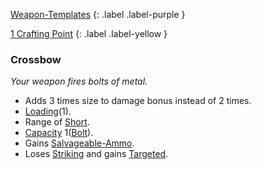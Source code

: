 
[Weapon-Templates](Game/Weapon-Templates)
{: .label .label-purple }

[1 Crafting Point](Game/Designing-Weapons#Crafting%20Points)
{: .label .label-yellow }

### Crossbow
*Your weapon fires bolts of metal.*
* Adds 3 times size to damage bonus instead of 2 times.
* [Loading](Game/Core/Blocks/Loading)(1).
* Range of [Short](Game/Core/Movement#Short).
* [Capacity](Game/Core/Blocks/Capacity) 1([Bolt](Game/Munitions#Bolt)).
* Gains [Salvageable-Ammo](Game/Core/Blocks/Salvageable-Ammo).
* Loses [Striking](Game/Core/Blocks/Striking) and gains [Targeted](Game/Core/Blocks/Targeted).